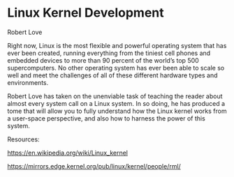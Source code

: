# Linux Kernel Development
Robert Love

Right now, Linux is the most flexible and powerful operating system that has ever been created, running everything from the tiniest cell phones and embedded devices to more than 90 percent of the world’s top 500 supercomputers. No other operating system has ever been able to scale so well and meet the challenges of all of these different hardware types and environments.

Robert Love has taken on the unenviable task of teaching the reader about almost every system call on a Linux system. In so doing, he has produced a tome that will allow you to fully understand how the Linux kernel works from a user-space perspective, and also how to harness the power of this system.

Resources: 

https://en.wikipedia.org/wiki/Linux_kernel

https://mirrors.edge.kernel.org/pub/linux/kernel/people/rml/
